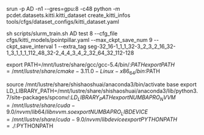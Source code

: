 srun -p AD -n1 --gres=gpu:8 -c48 python -m pcdet.datasets.kitti.kitti_dataset create_kitti_infos tools/cfgs/dataset_configs/kitti_dataset.yaml

sh scripts/slurm_train.sh AD test 8 --cfg_file cfgs/kitti_models/pointpillar.yaml --max_ckpt_save_num 9 --ckpt_save_interval 1 --extra_tag seg-32_16-1_1_1_32-3_2_3_2_16_32-1_3_1_1_1_112_48_32-2_4_4_3_4_2_32_64_32_112-128

export PATH=/mnt/lustre/share/gcc/gcc-5.4/bin/:$PATH
export PATH=/mnt/lustre/share/cmake-3.11.0-Linux-x86_64/bin:$PATH

source /mnt/lustre/share/shishaoshuai/anaconda3/bin/activate base
export LD_LIBRARY_PATH=/mnt/lustre/share/shishaoshuai/anaconda3/lib/python3.7/site-packages/spconv/:$LD_LIBRARY_PATH
export NUMBAPRO_NVVM=/mnt/lustre/share/cuda-9.0/nvvm/lib64/libnvvm.so
export NUMBAPRO_LIBDEVICE=/mnt/lustre/share/cuda-9.0/nvvm/libdevice
export PYTHONPATH=./:$PYTHONPATH
